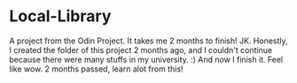 # Local-Library
A project from the Odin Project. It takes me 2 months to finish! JK. Honestly, I created the folder of this project 2 months ago, and I couldn't continue because there were many stuffs in my university. :)
And now I finish it. Feel like wow. 
2 months passed, learn alot from this!
